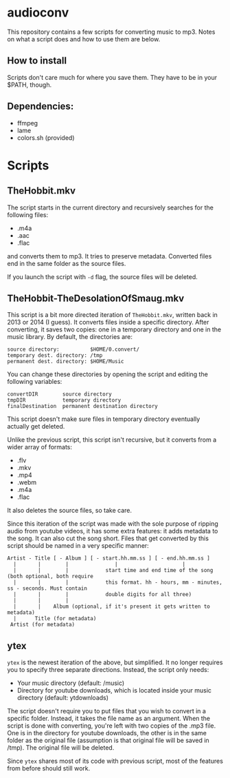 # audioconv
This repository contains a few scripts for converting music to mp3. Notes on what a script does and how to use them are below.

## How to install

Scripts don't care much for where you save them. They have to be in your $PATH, though.

## Dependencies:

* ffmpeg
* lame
* colors.sh (provided)

# Scripts

## TheHobbit.mkv

The script starts in the current directory and recursively searches for the following files:

* .m4a
* .aac
* .flac

and converts them to mp3. It tries to preserve metadata. Converted files end in the same folder as the source files.

If you launch the script with `-d` flag, the source files will be deleted.

## TheHobbit-TheDesolationOfSmaug.mkv

This script is a bit more directed iteration of `TheHobbit.mkv`, written back in 2013 or 2014 (I guess). It converts files inside a specific directory. After converting, it saves two copies: one in a temporary directory and one in the music library. By default, the directories are:

    source directory:          $HOME/0.convert/
    temporary dest. directory: /tmp
    permanent dest. directory: $HOME/Music

You can change these directories by opening the script and editing the following variables:

    convertDIR        source directory
    tmpDIR            temporary directory
    finalDestination  permanent destination directory
    
This script doesn't make sure files in temporary directory eventually actually get deleted.

Unlike the previous script, this script isn't recursive, but it converts from a wider array of formats:

* .flv
* .mkv
* .mp4
* .webm
* .m4a
* .flac

It also deletes the source files, so take care.

Since this iteration of the script was made with the sole purpose of ripping audio from youtube videos, it has some extra features: it adds metadata to the song. It can also cut the song short. Files that get converted by this script should be named in a very specific manner:

    Artist - Title [ - Album ] [ - start.hh.mm.ss ] [ - end.hh.mm.ss ]
      |       |        |               |                     |
      |       |        |            start time and end time of the song (both optional, both require
      |       |        |            this format. hh - hours, mm - minutes, ss - seconds. Must contain
      |       |        |            double digits for all three)
      |       |        |
      |       |    Album (optional, if it's present it gets written to metadata)
      |      Title (for metadata)
     Artist (for metadata)


## ytex

`ytex` is the newest iteration of the above, but simplified. It no longer requires you to specify three separate directions. Instead, the script only needs:
* Your music directory (default: /music)
* Directory for youtube downloads, which is located inside your music directory (default: ytdownloads)

The script doesn't require you to put files that you wish to convert in a specific folder. Instead, it takes the file name as an argument. When the script is done with converting, you're left with two copies of the .mp3 file. One is in the directory for youtube downloads, the other is in the same folder as the original file (assumption is that original file will be saved in /tmp). The original file will be deleted.

Since `ytex` shares most of its code with previous script, most of the features from before should still work.

